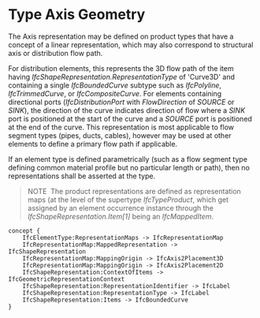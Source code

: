 Type Axis Geometry
==================

The Axis representation may be defined on product types that have a concept of a linear representation, which may also correspond to structural axis or distribution flow path.

For distribution elements, this represents the 3D flow path of the item having _IfcShapeRepresentation.RepresentationType_ of 'Curve3D' and containing a single _IfcBoundedCurve_ subtype such as _IfcPolyline_, _IfcTrimmedCurve_, or _IfcCompositeCurve_. For elements containing directional ports (_IfcDistributionPort_ with _FlowDirection_ of _SOURCE_ or _SINK_), the direction of the curve indicates direction of flow where a _SINK_ port is positioned at the start of the curve and a _SOURCE_ port is positioned at the end of the curve. This representation is most applicable to flow segment types (pipes, ducts, cables), however may be used at other elements to define a primary flow path if applicable.

If an element type is defined parametrically (such as a flow segment type defining common material profile but no particular length or path), then no representations shall be asserted at the type.

> NOTE&nbsp; The product representations are defined as representation maps (at the level of the supertype _IfcTypeProduct_, which get assigned by an element occurrence instance through the _IfcShapeRepresentation.Item[1]_ being an _IfcMappedItem_.

```
concept {
    IfcElementType:RepresentationMaps -> IfcRepresentationMap
    IfcRepresentationMap:MappedRepresentation -> IfcShapeRepresentation
    IfcRepresentationMap:MappingOrigin -> IfcAxis2Placement3D
    IfcRepresentationMap:MappingOrigin -> IfcAxis2Placement2D
    IfcShapeRepresentation:ContextOfItems -> IfcGeometricRepresentationContext
    IfcShapeRepresentation:RepresentationIdentifier -> IfcLabel
    IfcShapeRepresentation:RepresentationType -> IfcLabel
    IfcShapeRepresentation:Items -> IfcBoundedCurve
}
```
